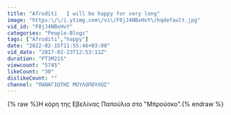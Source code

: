 ```yaml
---
title: "Afroditi   I will be happy for very long"
image: "https:\/\/i.ytimg.com\/vi\/F8jJ4NBxHvY\/hqdefault.jpg"
vid_id: "F8jJ4NBxHvY"
categories: "People-Blogs"
tags: ["Afroditi","happy"]
date: "2022-02-15T11:55:46+03:00"
vid_date: "2017-02-23T12:53:11Z"
duration: "PT3M21S"
viewcount: "5745"
likeCount: "30"
dislikeCount: ""
channel: "ΠΑΝΑΓΙΩΤΗΣ ΜΟΥΛΟΠΟΥΛΟΣ"
---
```

{% raw %}Η κόρη της Εβελίνας Παπούλια στο &quot;Μπρούσκο&quot;.{% endraw %}
